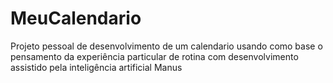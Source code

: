 # MeuCalendario
Projeto pessoal de desenvolvimento de um calendario usando como base o pensamento da experiência particular de rotina com desenvolvimento assistido pela inteligência artificial Manus
